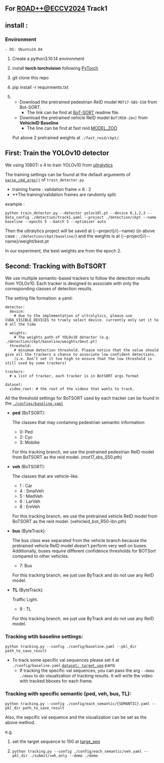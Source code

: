 ## For [ROAD++@ECCV2024](https://sites.google.com/view/road-eccv2024/challenge?authuser=0)  Track1


## install :
### Environment
    - OS: Ubuntu24.04

1. Create a python3.10.14 environment
2.  install __torch torchvision__ following [PyTorch](https://pytorch.org/get-started/locally/)
3. git clone this repo 
4.  pip install -r requirments.txt
5. 
    - Download the pretrained pedestrian ReID model ```MOT17-SBS-S50``` from Bot-SORT. 
        - The link can be find at [BoT-SORT](https://github.com/NirAharon/BoT-SORT/) readme file.
    - Download the pretrained vehicle ReID model ```BoT(R50-ibn)``` from __VehicleID Baseline__
        - The line can be find at fast reid [MODEL_ZOO](https://github.com/NirAharon/BoT-SORT/blob/main/fast_reid/MODEL_ZOO.md)
    
    Put above 2 pretrained weights at ```./fast_reid/ckpt/```.

## First: Train the YOLOv10 detector
We using 1080Ti x 4 to train YOLOv10 from [ultralytics](https://www.ultralytics.com/)

The training settings can be found at the default arguments of [```parse_cmd_args()```](./train_detector.py#L70) of ```train_detector.py```

- training frame : validation frame $\approx$ 8 : 2
- **The training/validation frames are randomly split.

example :

```python train_detector.py --detector yolov10l.pt --device 0,1,2,3 --data_config ./detection/track1.yaml --project ./detection/ckpt --name baseline --epochs 5 --batch 3 --optimizer auto```

Then the ultralytics project will be saved at {--project}/{--name} (in above case : ```./detection/ckpt/baseline/```)
and the weights is at {--project}/{--name}/weight/best.pt

In our experiment, the best weights are from the epoch 2.

## Second: Tracking with BoTSORT
We use multiple semantic-based trackers to follow the detection results from YOLOv10. Each tracker is designed to associate with only the corresponding classes of detection results.

The setting file formation:
a yaml:
```
detector:
  device: 
    # due to the implementation of ultralytics, please use CUDA_VISIBLE_DEVICES to truely select device. currently only set it to 0 all the time

  weights: 
    # The weights path of YOLOv10 detector (e.g. ./detection/ckpt/baseline/weights/best.pt)
  threshold: 
    # minimum detection threshold. Please notice that the value should give all the trackers a chance to associate low confident detections.
    (i.e. Don’t set it too high to ensure that the low threshold is still used by some trackers)

trackers:
  # a list of tracker, each tracker is in BotSORT args format

dataset:
  video_root: # the root of the videos that wants to track.

```

All the threshold settings for BoTSORT used by each tracker can be found in the [```./configs/baseline.yaml```](./configs/baseline.yaml)

- __ped__ (BoTSORT): 
    
    The classes that may containing pedestrian semantic information:
    
    - 0: Ped
    - 2: Cyc
    - 3: Mobike

    For this tracking branch, we use the pretrained pedestrian ReID model from BoTSORT as the reid model.
    (mot17_sbs_S50.pth)

- __veh__ (BoTSORT): 
    
    The classes that are vehicle-like.
    
    - 1 : Car
    - 4 : SmalVeh
    - 5 : MedVeh
    - 6 : LarVeh
    - 8 : EmVeh
    
    For this tracking branch, we use the pretrained vehicle ReID model from BoTSORT as the reid model.
    (vehicleid_bot_R50-ibn.pth)

- __bus__ (ByteTrack): 

    The bus class was separated from the vehicle branch because the pretrained vehicle ReID model doesn't perform very well on buses. Additionally, buses require different confidence thresholds for BOTSort compared to other vehicles.
    
    - 7: Bus

    For this tracking branch, we just use ByTrack and do not use any ReID model.

- __TL__ (ByteTrack): 
    
    Traffic Light.
    
    - 9 : TL
    
    For this tracking branch, we just use ByTrack and do not use any ReID model.


### Tracking wtih baseline settings: 

```python tracking.py --config ./config/baseline.yaml --pkl_dir path_to_save_result```

- To track some specific val sequences please set it at ```./config/baseline.yaml``` [```dataset: target_seq```](./configs/baseline.yaml#80) parts
    - If tracking the specific val sequences, you can pass the arg ```--demo ./demo``` to do visualization of tracking results. It will wirte the video with tracked bboxes for each frame.

### Tracking with specific semantic (ped, veh, bus, TL):
```python tracking.py --config ./config/each_semantic/{SEMANTIC}.yaml --pkl_dir path_to_save_result```

Also, the sepcific val sequence and the visualization can be set as the above method. 

e.g. 
1. set the target sequence to 100 at [targe_seq](configs/each_semantic/veh.yaml#4)  

2. ```python tracking.py --config ./config/each_semantic/veh.yaml --pkl_dir ./submit/veh_only --demo ./demo``` 